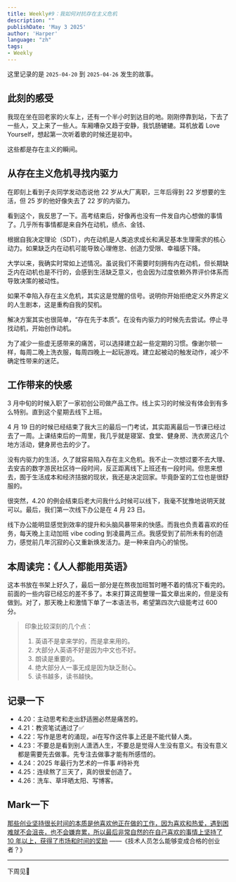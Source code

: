 ```yaml
---
title: Weekly#9：我如何对抗存在主义危机
description: ""
publishDate: 'May 3 2025'
author: 'Harper'
language: "zh"
tags: 
- Weekly
---
```



这里记录的是 `2025-04-20` 到 `2025-04-26` 发生的故事。

## 此刻的感受

我现在坐在回老家的火车上，还有一个半小时到达目的地。刚刚停靠到站，下去了一些人，又上来了一些人。车厢嘈杂又趋于安静，我饥肠辘辘。耳机放着 Love Yourself，想起第一次听着歌的时候还是初中。

这些都是存在主义的瞬间。

## 从存在主义危机寻找内驱力

在即刻上看到子炎同学发动态说他 22 岁从大厂离职，三年后得到 22 岁想要的生活，但 25 岁的他好像失去了 22 岁的内驱力。

看到这个，我反思了一下。高考结束后，好像再也没有一件发自内心想做的事情了。几乎所有事情都是来自外在动机，绩点、金钱、

根据自我决定理论（SDT），内在动机是人类追求成长和满足基本生理需求的核心动力。如果缺乏内在动机可能导致心理倦怠、创造力受限、幸福感下降。

大学以来，我确实时常如上述情况。虽说我们不需要时刻拥有内在动机，但长期缺乏内在动机也是不行的，会感到生活缺乏意义，也会因为过度依赖外界评价体系而导致决策的被动性。

如果不幸陷入存在主义危机，其实这是觉醒的信号。说明你开始拒绝定义外界定义的人生剧本，这是重构自我的契机。

解决方案其实也很简单，“存在先于本质”。在没有内驱力的时候先去尝试。停止寻找动机，开始创作动机。

为了减少一些虚无感带来的痛苦，可以选择建立起一些定期的习惯。像谢尔顿一样，每周二晚上洗衣服，每周四晚上一起玩游戏。建立起被动的触发动作，减少不确定性带来的迷茫。

## 工作带来的快感

3 月中旬的时候入职了一家初创公司做产品工作。线上实习的时候没有体会到有多么特别。直到这个星期去线下上班。

4 月 19 日的时候已经结束了我大三的最后一门考试，其实距离最后一节课已经过去了一周。上课结束后的一周里，我几乎就是寝室、食堂、健身房、洗衣房这几个地方活动，健身房也去的少了。

没有内驱力的生活，久了就容易陷入存在主义危机。我不止一次想过要不去大理、去安吉的数字游民社区待一段时间，反正距离线下上班还有一段时间。但思来想去，囿于生活成本和经济拮据的现状，我还是决定回家。毕竟卧室的工位也是很舒服的。

很突然，4.20 的例会结束后老大问我什么时候可以线下，我毫不犹豫地说明天就可以。最后，我们第一次线下办公是在 4 月 23 日。

线下办公能明显感觉到效率的提升和头脑风暴带来的快感。而我也负责着喜欢的任务，每天晚上主动加班 vibe coding 到凌晨两三点。我感受到了前所未有的创造力，感觉前几年沉寂的心又重新焕发活力。是一种来自内心的愉悦。

## 本周读完：《人人都能用英语》

这本书放在书架上好久了，最后一部分是在熬夜加班暂时睡不着的情况下看完的。前面的一些内容已经忘的差不多了。本来打算这周整理一篇文章出来的，但是没有做到。对了，那天晚上和激情下单了一本语法书，希望第四次六级能考过 600 分。

> 印象比较深刻的几个点：
> 1. 英语不是拿来学的，而是拿来用的。
> 2. 大部分人英语不好是因为中文也不好。
> 3. 朗读是重要的。
> 4. 绝大部分人一事无成是因为缺乏耐心。
> 5. 读书越多，读书越快。

## 记录一下

- 4.20：主动思考和走出舒适圈必然是痛苦的。
- 4.21：教资笔试通过了✅
- 4.22：写作是思考的涌现，ai在写作这件事上还是不能代替人类。
- 4.23：不要总是看到别人潇洒人生，不要总是觉得人生没有意义。有没有意义都是需要先去做事。先专注去做事才能有所感悟的。
- 4.24：2025 年最行为艺术的一件事 #待补充
- 4.25：连续熬了三天了，真的很爱创造了。
- 4.26：洗车、草坪晒太阳、写博客。

## Mark一下

[那些创业坚持很长时间的本质是他喜欢他正在做的工作，因为喜欢和热爱，遇到困难就不会沮丧，也不会嫌弃累，所以最后非常自然的在自己喜欢的事情上坚持了 10 年以上，获得了市场和时间的奖励](https://manateelazycat.github.io/2025/04/19/developer-to-enterpriser/#:~:text=%E9%82%A3%E4%BA%9B%E5%88%9B%E4%B8%9A%E5%9D%9A%E6%8C%81%E5%BE%88%E9%95%BF%E6%97%B6%E9%97%B4%E7%9A%84%E6%9C%AC%E8%B4%A8%E6%98%AF%E4%BB%96%E5%96%9C%E6%AC%A2%E4%BB%96%E6%AD%A3%E5%9C%A8%E5%81%9A%E7%9A%84%E5%B7%A5%E4%BD%9C%EF%BC%8C%E5%9B%A0%E4%B8%BA%E5%96%9C%E6%AC%A2%E5%92%8C%E7%83%AD%E7%88%B1%EF%BC%8C%E9%81%87%E5%88%B0%E5%9B%B0%E9%9A%BE%E5%B0%B1%E4%B8%8D%E4%BC%9A%E6%B2%AE%E4%B8%A7%EF%BC%8C%E4%B9%9F%E4%B8%8D%E4%BC%9A%E5%AB%8C%E5%BC%83%E7%B4%AF%EF%BC%8C%E6%89%80%E4%BB%A5%E6%9C%80%E5%90%8E%E9%9D%9E%E5%B8%B8%E8%87%AA%E7%84%B6%E7%9A%84%E5%9C%A8%E8%87%AA%E5%B7%B1%E5%96%9C%E6%AC%A2%E7%9A%84%E4%BA%8B%E6%83%85%E4%B8%8A%E5%9D%9A%E6%8C%81%E4%BA%86%2010%20%E5%B9%B4%E4%BB%A5%E4%B8%8A%EF%BC%8C%E8%8E%B7%E5%BE%97%E4%BA%86%E5%B8%82%E5%9C%BA%E5%92%8C%E6%97%B6%E9%97%B4%E7%9A%84%E5%A5%96%E5%8A%B1) ——《技术人员怎么能够变成合格的创业者？》

---
下周见👋